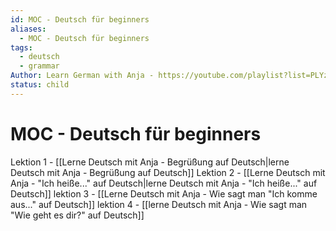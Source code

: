 ```yaml
---
id: MOC - Deutsch für beginners
aliases:
  - MOC - Deutsch für beginners
tags:
  - deutsch
  - grammar
Author: Learn German with Anja - https://youtube.com/playlist?list=PLYzp2xhTw9W1Z9RvnCoveC0W7pkwUMHXy&si=hBbFq1FZGz-Hc84p
status: child
---
```


# MOC - Deutsch für beginners

Lektion 1 - [[Lerne Deutsch mit Anja - Begrüßung auf Deutsch|lerne Deutsch mit Anja - Begrüßung auf Deutsch]]
Lektion 2 - [[Lerne Deutsch mit Anja - "Ich heiße..." auf Deutsch|lerne Deutsch mit Anja - "Ich heiße..." auf Deutsch]]
lektion 3 - [[Lerne Deutsch mit Anja - Wie sagt man "Ich komme aus..." auf Deutsch]]
lektion 4 - [[lerne Deutsch mit Anja - Wie sagt man "Wie geht es dir?" auf Deutsch]]
